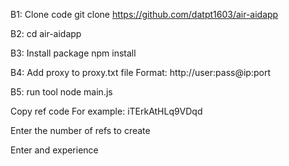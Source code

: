 B1: Clone code
git clone https://github.com/datpt1603/air-aidapp

B2:
cd air-aidapp

B3: Install package
npm install

B4: Add proxy to proxy.txt file
Format: http://user:pass@ip:port

B5: run tool
node main.js

Copy ref code
For example: iTErkAtHLq9VDqd

Enter the number of refs to create

Enter and experience
